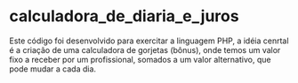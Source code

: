 # calculadora_de_diaria_e_juros

Este código foi desenvolvido para exercitar a linguagem PHP, a idéia cenrtal é a criação de uma calculadora de gorjetas (bônus), onde temos um valor fixo a receber por um profissional, somados a um valor alternativo, que pode mudar a cada dia.
